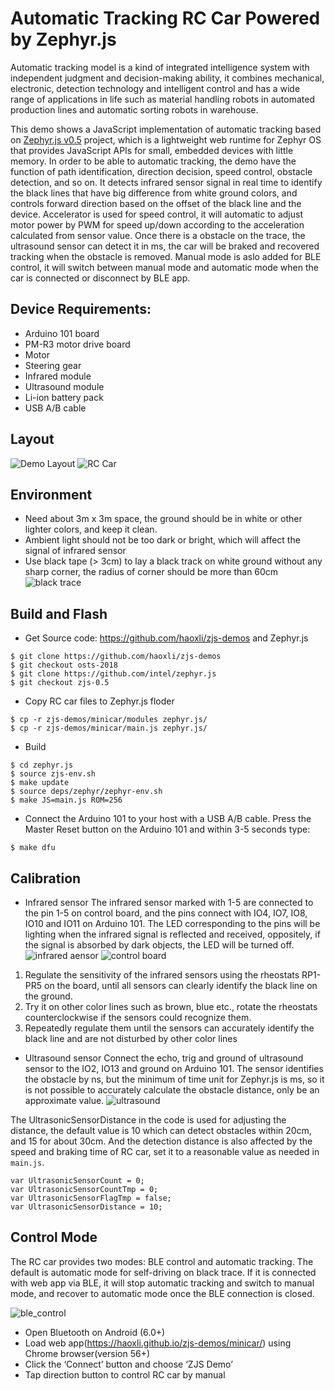 # Automatic Tracking RC Car Powered by Zephyr.js
Automatic tracking model is a kind of integrated intelligence system with independent judgment and decision-making ability, it combines mechanical, electronic, detection technology and intelligent control and has a wide range of applications in life such as material handling robots in automated production lines and automatic sorting robots in warehouse. 

This demo shows a JavaScript implementation of automatic tracking based on [Zephyr.js v0.5](https://github.com/intel/zephyr.js/tree/zjs-0.5) project, which is a lightweight web runtime for Zephyr OS that provides JavaScript APIs for small, embedded devices with little memory. In order to be able to automatic tracking, the demo have the function of path identification, direction decision, speed control, obstacle detection, and so on. It detects infrared sensor signal in real time to identify the black lines that have big difference from white ground colors, and controls forward direction based on the offset of the black line and the device. Accelerator is used for speed control, it will automatic to adjust motor power by PWM for speed up/down according to the acceleration calculated from sensor value. Once there is a obstacle on the trace, the ultrasound sensor can detect it in ms, the car will be braked and recovered tracking when the obstacle is removed. Manual mode is aslo added for BLE control, it will switch between manual mode and automatic mode when the car is connected or disconnect by BLE app.


## Device Requirements:
- Arduino 101 board
- PM-R3 motor drive board
-	Motor
-	Steering gear
-	Infrared module
-	Ultrasound module
-	Li-ion battery pack
- USB A/B cable

## Layout
![Demo Layout](layout/layout.png)
![RC Car](images/rc_car.png)

## Environment
-	Need about 3m x 3m space, the ground should be in white or other lighter colors, and keep it clean.
-	Ambient light should not be too dark or bright, which will affect the signal of infrared sensor 
-	Use black tape (> 3cm) to lay a black track on white ground without any sharp corner, the radius of corner should be more than 60cm
![black trace](images/black_trace.png)

## Build and Flash
- Get Source code: https://github.com/haoxli/zjs-demos and Zephyr.js
```
$ git clone https://github.com/haoxli/zjs-demos
$ git checkout osts-2018
$ git clone https://github.com/intel/zephyr.js
$ git checkout zjs-0.5
```
- Copy RC car files to Zephyr.js floder
```
$ cp -r zjs-demos/minicar/modules zephyr.js/
$ cp -r zjs-demos/minicar/main.js zephyr.js/
```
- Build
```
$ cd zephyr.js
$ source zjs-env.sh
$ make update
$ source deps/zephyr/zephyr-env.sh
$ make JS=main.js ROM=256
```
- Connect the Arduino 101 to your host with a USB A/B cable. Press the Master Reset button on the Arduino 101 and within 3-5 seconds type:
```
$ make dfu
```

## Calibration
-	Infrared sensor
The infrared sensor marked with 1-5 are connected to the pin 1-5 on control board, and the pins connect with IO4, IO7, IO8, IO10 and IO11 on Arduino 101. The LED corresponding to the pins will be lighting when the infrared signal is reflected and received, oppositely, if the signal is absorbed by dark objects, the LED will be turned off.
![infrared aensor](images/infrared_sensor.png)
![control board](images/control_board_for_infrared_sensor.png)

1. Regulate the sensitivity of the infrared sensors using the rheostats RP1-PR5 on the board, until all sensors can clearly identify the black line on the ground.
2. Try it on other color lines such as brown, blue etc., rotate the rheostats counterclockwise if the sensors could recognize them.
3. Repeatedly regulate them until the sensors can accurately identify the black line and are not disturbed by other color lines

- Ultrasound sensor
Connect the echo, trig and ground of ultrasound sensor to the IO2, IO13 and ground on Arduino 101. The sensor identifies the obstacle by ns, but the minimum of time unit for Zephyr.js is ms, so it is not possible to accurately calculate the obstacle distance, only be an approximate value.
![ultrasound](images/ultrasound.png)

The UltrasonicSensorDistance in the code is used for adjusting the distance, the default value is 10 which can detect obstacles within 20cm, and 15 for about 30cm. And the detection distance is also affected by the speed and braking time of RC car, set it to a reasonable value as needed in `main.js`.
```
var UltrasonicSensorCount = 0;
var UltrasonicSensorCountTmp = 0;
var UltrasonicSensorFlagTmp = false;
var UltrasonicSensorDistance = 10;
```

## Control Mode 
The RC car provides two modes: BLE control and automatic tracking. The default is automatic mode for self-driving on black trace. If it is connected with web app via BLE, it will stop automatic tracking and switch to manual mode, and recover to automatic mode once the BLE connection is closed. 

![ble_control](images/ble_control.png)

- Open Bluetooth on Android (6.0+)
- Load web app(https://haoxli.github.io/zjs-demos/minicar/) using Chrome browser(version 56+) 
- Click the ‘Connect’ button and choose ‘ZJS Demo’
- Tap direction button to control RC car by manual 


